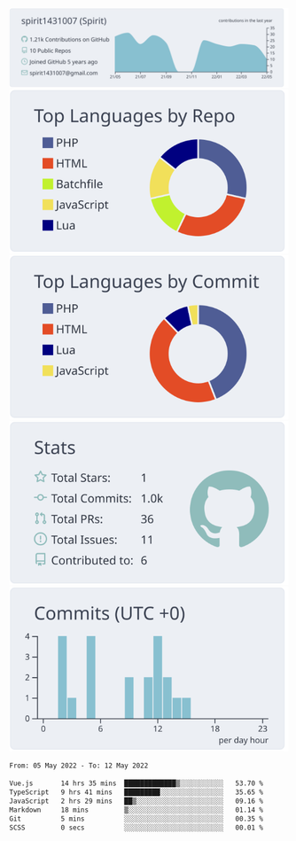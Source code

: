 [![](https://raw.githubusercontent.com/spirit1431007/spirit1431007/master/profile-summary-card-output/nord_bright/0-profile-details.svg)](https://git.io/spiritx)
[![](https://raw.githubusercontent.com/spirit1431007/spirit1431007/master/profile-summary-card-output/nord_bright/1-repos-per-language.svg)](https://git.io/spiritx) [![](https://raw.githubusercontent.com/spirit1431007/spirit1431007/master/profile-summary-card-output/nord_bright/2-most-commit-language.svg)](https://git.io/spiritx)
[![](https://raw.githubusercontent.com/spirit1431007/spirit1431007/master/profile-summary-card-output/nord_bright/3-stats.svg)](https://git.io/spiritx) [![](https://raw.githubusercontent.com/spirit1431007/spirit1431007/master/profile-summary-card-output/nord_bright/4-productive-time.svg)](https://git.io/spiritx)

<!--START_SECTION:waka-->

```text
From: 05 May 2022 - To: 12 May 2022

Vue.js       14 hrs 35 mins  █████████████▒░░░░░░░░░░░   53.70 %
TypeScript   9 hrs 41 mins   █████████░░░░░░░░░░░░░░░░   35.65 %
JavaScript   2 hrs 29 mins   ██▒░░░░░░░░░░░░░░░░░░░░░░   09.16 %
Markdown     18 mins         ▒░░░░░░░░░░░░░░░░░░░░░░░░   01.14 %
Git          5 mins          ░░░░░░░░░░░░░░░░░░░░░░░░░   00.35 %
SCSS         0 secs          ░░░░░░░░░░░░░░░░░░░░░░░░░   00.01 %
```

<!--END_SECTION:waka-->
